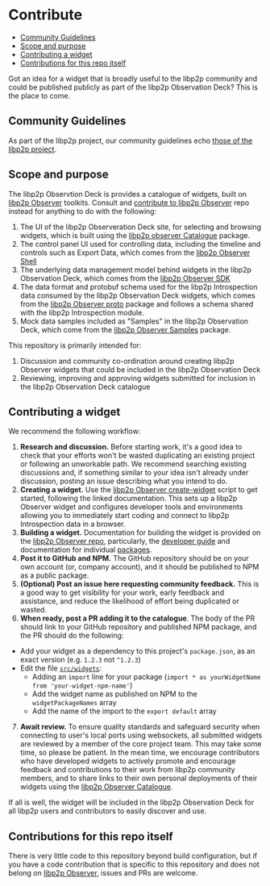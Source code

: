 # Contribute

<!-- MarkdownTOC -->

- [Community Guidelines](#community-guidelines)
- [Scope and purpose](#scope-and-purpose)
- [Contributing a widget](#contributing-a-widget)
- [Contributions for this repo itself](#contributions-for-this-repo-itself)

<!-- /MarkdownTOC -->

Got an idea for a widget that is broadly useful to the libp2p community and could be published publicly as part of the libp2p Observation Deck? This is the place to come.

<a id="community-guidelines"></a>
## Community Guidelines

As part of the libp2p project, our community guidelines echo [those of the libp2p project](https://github.com/libp2p/community/blob/master/CONTRIBUTE.md#community-guidelines).

<a id="scope-and-purpose"></a>
## Scope and purpose

The libp2p Observtion Deck is provides a catalogue of widgets, built on [libp2p Observer](https://github.com/libp2p/observer-toolkit) toolkits. Consult and [contribute to libp2p Observer](https://github.com/libp2p/observer-toolkit/blob/master/docs/contribute.md) repo instead for anything to do with the following:

 1. The UI of the libp2p Observeration Deck site, for selecting and browsing widgets, which is built using the [libp2p observer Catalogue](https://github.com/libp2p/observer-toolkit/tree/master/packages/catalogue) package.
 2. The control panel UI used for controlling data, including the timeline and controls such as Export Data, which comes from the [libp2p Observer Shell](https://github.com/libp2p/observer-toolkit/tree/master/packages/shell)
 3. The underlying data management model behind widgets in the libp2p Observation Deck, which comes from the [libp2p Observer SDK](https://github.com/libp2p/observer-toolkit/tree/master/packages/sdk)
 4. The data format and protobuf schema used for the libp2p Introspection data consumed by the libp2p Observation Deck widgets, which comes from the [libp2p Observer proto](https://github.com/libp2p/observer-toolkit/tree/master/packages/proto) package and follows a schema shared with the libp2p Introspection module.
 5. Mock data samples included as "Samples" in the libp2p Observation Deck, which come from the [libp2p Observer Samples](https://github.com/libp2p/observer-toolkit/tree/master/packages/samples) package.

This repository is primarily intended for:

 1. Discussion and community co-ordination around creating libp2p Observer widgets that could be included in the libp2p Observation Deck
 2. Reviewing, improving and approving widgets submitted for inclusion in the libp2p Observation Deck catalogue

<a id="contributing-a-widget"></a>
## Contributing a widget

We recommend the following workflow:

 1. **Research and discussion.** Before starting work, it's a good idea to check that your efforts won't be wasted duplicating an existing project or following an unworkable path. We recommend searching existing discussions and, if something similar to your idea isn't already under discussion, posting an issue describing what you intend to do.
 2. **Creating a widget.** Use the [libp2p Observer create-widget](https://github.com/libp2p/observer-toolkit/tree/master/packages/create-widget) script to get started, following the linked documentation. This sets up a libp2p Observer widget and configures developer tools and environments allowing you to immediately start coding and connect to libp2p Introspection data in a browser.
 3. **Building a widget.** Documentation for building the widget is provided on the [libp2p Observer repo](https://github.com/libp2p/observer-toolkit), particularly, the [developer guide](https://github.com/libp2p/observer-toolkit/blob/master/docs/developer-guide.md) and documentation for individual [packages](https://github.com/libp2p/observer-toolkit/tree/master/packages).
 4. **Post it to GitHub and NPM.** The GitHub repository should be on your own account (or, company account), and it should be published to NPM as a public package.
 5. **(Optional) Post an issue here requesting community feedback.** This is a good way to get visibility for your work, early feedback and assistance, and reduce the likelihood of effort being duplicated or wasted.
 6. **When ready, post a PR adding it to the catalogue**. The body of the PR should link to your GitHub repository and published NPM package, and the PR should do the following:
  - Add your widget as a dependency to this project's `package.json`, as an exact version (e.g. `1.2.3` not `^1.2.3`)
  - Edit the file [`src/widgets`](src/widgets):
    - Adding an `import` line for your package (`import * as yourWidgetName from 'your-widget-npm-name'`)
    - Add the widget name as published on NPM to the `widgetPackageNames` array
    - Add the name of the import to the `export default` array
  7. **Await review.** To ensure quality standards and safeguard security when connecting to user's local ports using websockets, all submitted widgets are reviewed by a member of the core project team. This may take some time, so please be patient. In the mean time, we encourage contributors who have developed widgets to actively promote and encourage feedback and contributions to their work from libp2p community members, and to share links to their own personal deployments of their widgets using the [libp2p Observer Catalogue](https://github.com/libp2p/observer-toolkit/tree/master/packages/catalogue).

  If all is well, the widget will be included in the libp2p Observation Deck for all libp2p users and contributors to easily discover and use.

<a id="contributions-for-this-repo-itself"></a>
## Contributions for this repo itself

There is very little code to this repository beyond build configuration, but if you have a code contribution that is specific to this repository and does not belong on [libp2p Observer](https://github.com/libp2p/observer-toolkit), issues and PRs are welcome.
